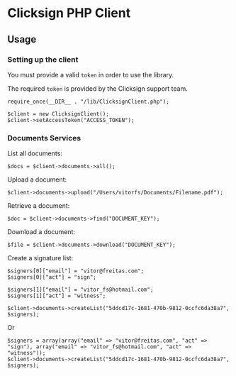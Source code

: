 # Clicksign PHP Client

## Usage

### Setting up the client

You must provide a valid `token` in order to use the library.

The required `token` is provided by the Clicksign support team.

```
require_once(__DIR__ . "/lib/ClicksignClient.php");

$client = new ClicksignClient();
$client->setAccessToken("ACCESS_TOKEN");
```

### Documents Services

List all documents:

```
$docs = $client->documents->all();
```

Upload a document:

```
$client->documents->upload("/Users/vitorfs/Documents/Filename.pdf");
```

Retrieve a document:

```
$doc = $client->documents->find("DOCUMENT_KEY");
```

Download a document:

```
$file = $client->documents->download("DOCUMENT_KEY");
```

Create a signature list:

```
$signers[0]["email"] = "vitor@freitas.com";
$signers[0]["act"] = "sign";

$signers[1]["email"] = "vitor_fs@hotmail.com";
$signers[1]["act"] = "witness";

$client->documents->createList("5ddcd17c-1681-470b-9812-0ccfc6da38a7", $signers);
```

Or

```
$signers = array(array("email" => "vitor@freitas.com", "act" => "sign"), array("email" => "vitor_fs@hotmail.com", "act" => "witness"));
$client->documents->createList("5ddcd17c-1681-470b-9812-0ccfc6da38a7", $signers);
```
